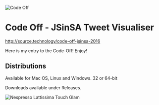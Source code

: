 ![Code Off](http://www.prolificidea.com/assets/img/code_off-logo.png "Code Off")

# Code Off - JSinSA Tweet Visualiser
http://source.technology/code-off-jsinsa-2016

Here is my entry to the Code-Off! Enjoy!

## Distributions
Available for Mac OS, Linux and Windows. 32 or 64-bit

Downloads available under Releases.

![Nespresso Lattissima Touch Glam](https://www.nespresso.com/ecom/medias/sys_master/public/10040819187742/M-Main-684x378-1-.jpg)
